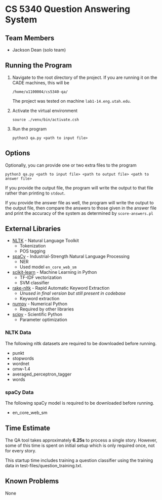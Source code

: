 # CS 5340 Question Answering System
## Team Members
* Jackson Dean (solo team)

## Running the Program
1. Navigate to the root directory of the project.
   If you are running it on the CADE machines, this will be
    ```
    /home/u1100004/cs5340-qa/
    ```
   The project was tested on machine `lab1-14.eng.utah.edu`.

2. Activate the virtual environment 
    ```
    source ./venv/bin/activate.csh
    ```
3. Run the program
    ```
    python3 qa.py <path to input file>
    ```
## Options
Optionally, you can provide one or two extra files to the program
```
python3 qa.py <path to input file> <path to output file> <path to answer file>
```
If you provide the output file, the program will write the output to that file rather than printing to `stdout`.

If you provide the answer file as well, the program will write the output to the output file, then compare the answers
to those given in the answer file and print the accuracy of the system as determined by `score-answers.pl`

## External Libraries
* [NLTK](http://www.nltk.org/) - Natural Language Toolkit
    * Tokenization
    * POS tagging
* [spaCy](https://spacy.io/) - Industrial-Strength Natural Language Processing
    * NER
    * Used model `en_core_web_sm`
* [scikit-learn](http://scikit-learn.org/stable/) - Machine Learning in Python
    * TF-IDF vectorization
    * SVM classifier
* [rake-nltk](https://pypi.org/project/rake-nltk/) - Rapid Automatic Keyword Extraction
    * *Unused in final version but still present in codebase*
    * Keyword extraction
* [numpy](https://numpy.org/) - Numerical Python
    * Required by other libraries
* [scipy](https://www.scipy.org/) - Scientific Python
    * Parameter optimization

### NLTK Data
The following nltk datasets are required to be downloaded before running.
* punkt
* stopwords
* wordnet
* omw-1.4
* averaged_perceptron_tagger
* words

### spaCy Data
The following spaCy model is required to be downloaded before running.
* en_core_web_sm

## Time Estimate
The QA tool takes approximately **6.25s** to process a single story. However, some of this time is spent on initial 
setup which is only required once, not for every story.

This startup time includes training a question classifier using the training data in test-files/question_training.txt.

## Known Problems
None
